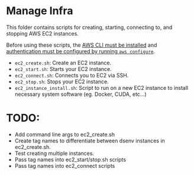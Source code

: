 # Manage Infra

This folder contains scripts for creating, starting, connecting to, and stopping AWS EC2 instances.

Before using these scripts, the [AWS CLI must be installed](https://docs.aws.amazon.com/cli/latest/userguide/getting-started-install.html) and [authentication must be configured by running `aws configure`](https://docs.aws.amazon.com/cli/latest/userguide/getting-started-quickstart.html).

- `ec2_create.sh`: Create an EC2 instance.
- `ec2_start.sh`: Starts your EC2 instance.
- `ec2_connect.sh`: Connects you to EC2 via SSH.
- `ec2_stop.sh`: Stops your EC2 instance.
- `ec2_instance_install.sh`: Script to run on a new EC2 instance to install necessary system software (eg. Docker, CUDA, etc...)


# TODO:
- Add command line args to ec2_create.sh
- Create tag names to differentiate between dsenv instances in ec2_create.sh.
- Test creating multiple instances.
- Pass tag names into ec2_start/stop.sh scripts
- Pass tag names into ec2_connect scripts
